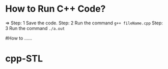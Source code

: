 # How to Run C++ Code?
=>  Step: 1  Save the code. 
    Step: 2  Run the command ` g++ fileName.cpp `
    Step: 3  Run the command ` ./a.out `
    
#How to ......    
# cpp-STL
